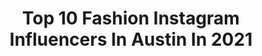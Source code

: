 ---
title: Top 10 Fashion Instagram Influencers In Austin In 2021
description: >-
  Find top fashion Instagram influencers in Austin in 2021. Most popular hashtags: #fashion #austin #atx #texas.
platform: Instagram
hits: 331
text_top: Analyze the top-rated Instagram profiles on inBeat.
text_bottom: Our search engine aggregates 331 Instagram influencers like this in Austin, United States for you to work with.
profiles:
  - username: "jannaortiz1"
    fullname: >-
      𝙅𝘼𝙉𝙉𝘼 𝙊𝙍𝙏𝙄𝙕
    bio: >-
      Filipina 🇵🇭 Austin TX Twitter: Jannaortiz1
    location: "United States"
    followers: 2676
    engagement: 1952
    commentsToLikes: 0.080489
    id: ck5q6e1jrx0dy0i11ssc44sp5
    verified: false
    hashtags: "#cosmetics, #moodygrams, #exploreeverything, #fashionblogger"
  - username: "mithmagazine"
    fullname: >-
      Fashion & Entertainment
    bio: >-
      Modest Is The Hottest 💼Print & Digital 💄EIC: @hollyglasser 💌Submit@mithmagazine.com 📍LA-based, Worldwide Coverage
    location: "United States"
    followers: 16316
    engagement: 353
    commentsToLikes: 0.159540
    id: ck14i64wbdtxg0i19u3s99lyc
    verified: false
    hashtags: "#fashionmagazine, #editorial, #fashionmodel, #nyc"
  - username: "cpresso"
    fullname: >-
      Caroline
    bio: >-
      beauty, hair & fashion 🌵Austin, TX hellocpresso@gmail.com @hellocpresso
    location: "United States"
    followers: 168600
    engagement: 84
    commentsToLikes: 0.027305
    id: ckaorhhmfn8l30i78f1bf7iyi
    verified: false
    hashtags: "#fentybeauty, #atxstyle, #heterochromia, #austintexas"
  - username: "queenofthesouth512"
    fullname: >-
      Patricia Plymire
    bio: >-
      Queen of the South👑 LaReinaDelSur Austin, Texas @stylefactor_edge BTC OneShot Finalist '19 Braid Plug🔌 Barber💈 Appts Required Booking link⬇️
    location: "United States"
    followers: 38170
    engagement: 245
    commentsToLikes: 0.030514
    id: ck5chuczerhae0i11obepzebi
    verified: false
    hashtags: "#austinbraider, #love, #vibratehigher, #austinbarber"
  - username: "jxnart"
    fullname: >-
      Jackson Montgomery Schwartz
    bio: >-
      Photography & Makeup in ATX 🌈✨
    location: "United States"
    followers: 7178
    engagement: 582
    commentsToLikes: 0.066967
    id: ck0w2n4mtp7jl0i195qdygyi2
    verified: false
    hashtags: "#drag, #jacksonmontgomeryschwartz, #lordfridaythe13th, #atx"
  - username: "kyddjones"
    fullname: >-
      Kydd Jones
    bio: >-
      📍ATX 🖋Songwriter x Producer 👕KyddJonesMerch.com 🎶 2x ACL Performer, 2x Producer of The Year | Ambassador Of Music New Music ⬇️⤵️
    location: "United States"
    followers: 10640
    engagement: 573
    commentsToLikes: 0.147099
    id: ck5bzu4x7rudg0i11dekhhcs4
    verified: false
    hashtags: "#happybirthday, #georgefloyd, #blacklivesmatter, #unsigned"
  - username: "laneseharvey"
    fullname: >-
      LaNese • Fashion Blogger • ATX
    bio: >-
      Fashion 👗 Beauty💄Lifestyle 🏡 Laila's Mommy 👸🏽 Laneseharvey@gmail.com Creator of Clatchet Chronicles and Twinn Talk Click below to see what’s new 👇🏽
    location: "United States"
    followers: 5252
    engagement: 417
    commentsToLikes: 0.069223
    id: ckf5mfjiatkyn0j23vn9s1ktc
    verified: false
    hashtags: "#fashion, #neutrogenapartner, #hebbeauty, #austinblogger"
  - username: "komrant"
    fullname: >-
      komrant
    bio: >-
      🇺🇸 currently in Austin, TX 🌎 traveled to 46 countries 📷 for shoots DM me
    location: "United States"
    followers: 26654
    engagement: 237
    commentsToLikes: 0.022249
    id: ck6u715pciv9t0j71cwufdfez
    verified: false
    hashtags: "#austinmodel, #atxphotographer, #modeling, #fashionshoot"
  - username: "sltphoto"
    fullname: >-
      Sam Terry
    bio: >-
      📸 Portrait / Fashion Photographer ⚡️ Light Shaper & OCF Artisan
    location: "United States"
    followers: 14856
    engagement: 739
    commentsToLikes: 0.040513
    id: ck55p958wa2lw0i1153tpxady
    verified: false
    hashtags: "#fashion, #highspeedsync, #hvmeetup, #austinphotographer"
  - username: "marianazarag"
    fullname: >-
      Mariana | Austin Mom + Fashion
    bio: >-
      Affordable fashion + beauty💄 + home🏡 Oh, and baby! 👶🏻 💌 lmzarag@outlook.com Shop my latest finds ➡️
    location: "United States"
    followers: 8147
    engagement: 655
    commentsToLikes: 0.208571
    id: ck0w2v728qbn70i193zi2qpx2
    verified: false
    hashtags: "#lulusambassador, #liketkit, #lovelulus, #ltkkids"
---